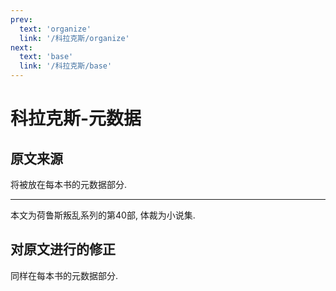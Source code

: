 ```yaml
---
prev:
  text: 'organize'
  link: '/科拉克斯/organize'
next:
  text: 'base'
  link: '/科拉克斯/base'
---
```


# 科拉克斯-元数据

## 原文来源

将被放在每本书的元数据部分.

--------

本文为荷鲁斯叛乱系列的第40部, 体裁为小说集.

## 对原文进行的修正

同样在每本书的元数据部分.
